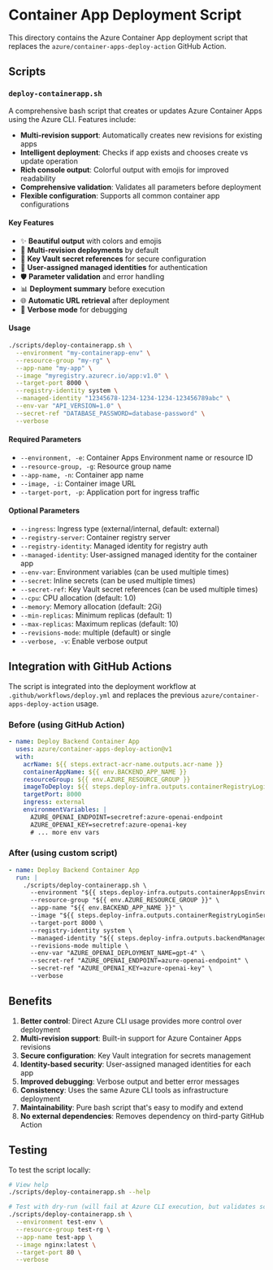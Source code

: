 # Container App Deployment Script

This directory contains the Azure Container App deployment script that replaces the `azure/container-apps-deploy-action` GitHub Action.

## Scripts

### `deploy-containerapp.sh`

A comprehensive bash script that creates or updates Azure Container Apps using the Azure CLI. Features include:

- **Multi-revision support**: Automatically creates new revisions for existing apps
- **Intelligent deployment**: Checks if app exists and chooses create vs update operation
- **Rich console output**: Colorful output with emojis for improved readability
- **Comprehensive validation**: Validates all parameters before deployment
- **Flexible configuration**: Supports all common container app configurations

#### Key Features

- ✨ **Beautiful output** with colors and emojis
- 🔄 **Multi-revision deployments** by default
- 🔑 **Key Vault secret references** for secure configuration
- 👤 **User-assigned managed identities** for authentication
- 🛡️ **Parameter validation** and error handling
- 📊 **Deployment summary** before execution
- 🌐 **Automatic URL retrieval** after deployment
- 📝 **Verbose mode** for debugging

#### Usage

```bash
./scripts/deploy-containerapp.sh \
  --environment "my-containerapp-env" \
  --resource-group "my-rg" \
  --app-name "my-app" \
  --image "myregistry.azurecr.io/app:v1.0" \
  --target-port 8000 \
  --registry-identity system \
  --managed-identity "12345678-1234-1234-1234-123456789abc" \
  --env-var "API_VERSION=1.0" \
  --secret-ref "DATABASE_PASSWORD=database-password" \
  --verbose
```

#### Required Parameters

- `--environment, -e`: Container Apps Environment name or resource ID
- `--resource-group, -g`: Resource group name  
- `--app-name, -n`: Container app name
- `--image, -i`: Container image URL
- `--target-port, -p`: Application port for ingress traffic

#### Optional Parameters

- `--ingress`: Ingress type (external/internal, default: external)
- `--registry-server`: Container registry server
- `--registry-identity`: Managed identity for registry auth
- `--managed-identity`: User-assigned managed identity for the container app
- `--env-var`: Environment variables (can be used multiple times)
- `--secret`: Inline secrets (can be used multiple times)
- `--secret-ref`: Key Vault secret references (can be used multiple times)
- `--cpu`: CPU allocation (default: 1.0)
- `--memory`: Memory allocation (default: 2Gi)
- `--min-replicas`: Minimum replicas (default: 1)
- `--max-replicas`: Maximum replicas (default: 10)
- `--revisions-mode`: multiple (default) or single
- `--verbose, -v`: Enable verbose output

## Integration with GitHub Actions

The script is integrated into the deployment workflow at `.github/workflows/deploy.yml` and replaces the previous `azure/container-apps-deploy-action` usage.

### Before (using GitHub Action)

```yaml
- name: Deploy Backend Container App
  uses: azure/container-apps-deploy-action@v1
  with:
    acrName: ${{ steps.extract-acr-name.outputs.acr-name }}
    containerAppName: ${{ env.BACKEND_APP_NAME }}
    resourceGroup: ${{ env.AZURE_RESOURCE_GROUP }}
    imageToDeploy: ${{ steps.deploy-infra.outputs.containerRegistryLoginServer }}/backend:${{ env.RELEASE_TAG }}
    targetPort: 8000
    ingress: external
    environmentVariables: |
      AZURE_OPENAI_ENDPOINT=secretref:azure-openai-endpoint
      AZURE_OPENAI_KEY=secretref:azure-openai-key
      # ... more env vars
```

### After (using custom script)

```yaml
- name: Deploy Backend Container App
  run: |
    ./scripts/deploy-containerapp.sh \
      --environment "${{ steps.deploy-infra.outputs.containerAppsEnvironmentName }}" \
      --resource-group "${{ env.AZURE_RESOURCE_GROUP }}" \
      --app-name "${{ env.BACKEND_APP_NAME }}" \
      --image "${{ steps.deploy-infra.outputs.containerRegistryLoginServer }}/backend:${{ env.RELEASE_TAG }}" \
      --target-port 8000 \
      --registry-identity system \
      --managed-identity "${{ steps.deploy-infra.outputs.backendManagedIdentityClientId }}" \
      --revisions-mode multiple \
      --env-var "AZURE_OPENAI_DEPLOYMENT_NAME=gpt-4" \
      --secret-ref "AZURE_OPENAI_ENDPOINT=azure-openai-endpoint" \
      --secret-ref "AZURE_OPENAI_KEY=azure-openai-key" \
      --verbose
```

## Benefits

1. **Better control**: Direct Azure CLI usage provides more control over deployment
2. **Multi-revision support**: Built-in support for Azure Container Apps revisions  
3. **Secure configuration**: Key Vault integration for secrets management
4. **Identity-based security**: User-assigned managed identities for each app
5. **Improved debugging**: Verbose output and better error messages
6. **Consistency**: Uses the same Azure CLI tools as infrastructure deployment
7. **Maintainability**: Pure bash script that's easy to modify and extend
8. **No external dependencies**: Removes dependency on third-party GitHub Action

## Testing

To test the script locally:

```bash
# View help
./scripts/deploy-containerapp.sh --help

# Test with dry-run (will fail at Azure CLI execution, but validates script logic)
./scripts/deploy-containerapp.sh \
  --environment test-env \
  --resource-group test-rg \
  --app-name test-app \
  --image nginx:latest \
  --target-port 80 \
  --verbose
```